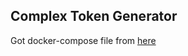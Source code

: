 ## Complex Token Generator

Got docker-compose file from [here](https://github.com/itsmetommy/docker-redis-cluster)